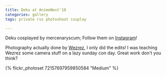 ```yaml
---
title: Deku at AnimeNext'18
categories: gallery
tags: private rss photoshoot cosplay

---
```


Deku cosplayed by mercenaryscum; Follow them on [Instagram](https://www.instagram.com/mercenaryscum)!

Photography actually done by [Wezrez](https://www.instagram.com/wezrez), I only did the edits! I was teaching Wezrez some camera stuff on a lazy sunday con day. Great work don't you think?

{% flickr_photoset 72157697959850584 "Medium" %}